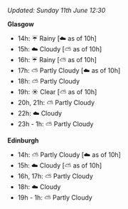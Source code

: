 *Updated: Sunday 11th June 12:30*

**Glasgow**

* 14h: :umbrella: Rainy [:cloud: as of 10h]
* 15h: :cloud: Cloudy [:partly_sunny: as of 10h]
* 16h: :umbrella: Rainy [:partly_sunny: as of 10h]
* 17h: :partly_sunny: Partly Cloudy [:cloud: as of 10h]
* 18h: :partly_sunny: Partly Cloudy
* 19h: :sunny: Clear [:partly_sunny: as of 10h]
* 20h, 21h: :partly_sunny: Partly Cloudy
* 22h: :cloud: Cloudy
* 23h - 1h: :partly_sunny: Partly Cloudy

**Edinburgh**

* 14h: :partly_sunny: Partly Cloudy [:cloud: as of 10h]
* 15h: :cloud: Cloudy [:partly_sunny: as of 10h]
* 16h, 17h: :partly_sunny: Partly Cloudy
* 18h: :cloud: Cloudy
* 19h - 1h: :partly_sunny: Partly Cloudy
